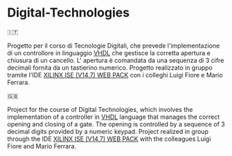 # Digital-Technologies

🇮🇹

Progetto per il corso di Tecnologie Digitali, che prevede l'implementazione di un controllore in linguaggio <a href='https://it.wikipedia.org/wiki/VHDL' target='_blank'>VHDL</a> che gestisce la corretta apertura e chiusura di un cancello. L' apertura è comandata da una sequenza di 3 cifre decimali fornita da un tastierino numerico. Progetto realizzato in gruppo tramite l'IDE <a href='https://www.xilinx.com/products/design-tools/ise-design-suite/ise-webpack.html' target='_blank'>XILINX ISE (V14.7) WEB PACK</a> con i colleghi Luigi Fiore e Mario Ferrara.

🇬🇧

Project for the course of Digital Technologies, which involves the implementation of a controller in <a href='https://en.wikipedia.org/wiki/VHDL' target='_blank'>VHDL</a> language that manages the correct opening and closing of a gate. The opening is controlled by a sequence of 3 decimal digits provided by a numeric keypad. Project realized in group through the IDE <a href='https://www.xilinx.com/products/design-tools/ise-design-suite/ise-webpack.html' target='_blank'>XILINX ISE (V14.7) WEB PACK</a> with the colleagues Luigi Fiore and Mario Ferrara.

